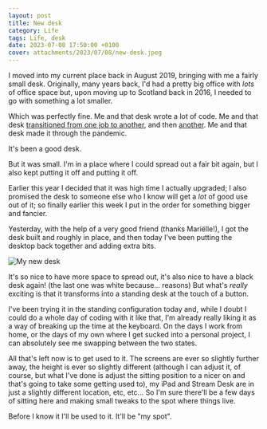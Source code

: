 ```yaml
---
layout: post
title: New desk
category: Life
tags: Life, desk
date: 2023-07-08 17:50:00 +0100
cover: attachments/2023/07/08/new-desk.jpeg
---
```


I moved into my current place back in August 2019, bringing with me a fairly
small desk. Originally, many years back, I'd had a pretty big office with
*lots* of office space but, upon moving up to Scotland back in 2016, I
needed to go with something a lot smaller.

Which was perfectly fine. Me and that desk wrote a lot of code. Me and that
desk [transitioned from one job to
another](/2017/12/12/on_to_something_new.html), and then
[another](/2022/10/05/on-to-something-new-redux.html). Me and that desk made
it through the pandemic.

It's been a good desk.

But it was small. I'm in a place where I could spread out a fair bit again,
but I also kept putting it off and putting it off.

Earlier this year I decided that it was high time I actually upgraded; I
also promised the desk to someone else who I know will get a *lot* of good
use out of it; so finally earlier this week I put in the order for something
bigger and fancier.

Yesterday, with the help of a very good friend (thanks Mariëlle!), I got the
desk built and roughly in place, and then today I've been putting the
desktop back together and adding extra bits.

![My new desk](/attachments/2023/07/08/new-desk.jpeg#centre)

It's so nice to have more space to spread out, it's also nice to have a
black desk again! (the last one was white because... reasons) But what's
*really* exciting is that it transforms into a standing desk at the touch of
a button.

I've been trying it in the standing configuration today and, while I doubt I
could do a whole day of coding with it like that, I'm already really liking
it as a way of breaking up the time at the keyboard. On the days I work from
home, or the days of my own where I get sucked into a personal project, I
can absolutely see me swapping between the two states.

All that's left now is to get used to it. The screens are ever so slightly
further away, the height is ever so slightly different (although I can
adjust it, of course, but what I've done is adjust the sitting position to a
nicer on and that's going to take some getting used to), my iPad and Stream
Desk are in just a slightly different location, etc, etc... So I'm sure
there'll be a few days of sitting here and making small tweaks to the spot
where things live.

Before I know it I'll be used to it. It'll be "my spot".

[//]: # (2023-07-08-new-desk.md ends here)
